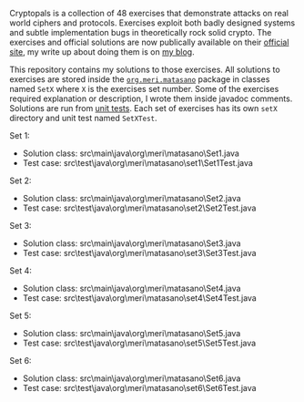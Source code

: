 Cryptopals is a collection of 48 exercises that demonstrate attacks on real world ciphers and protocols. Exercises exploit both badly designed systems and subtle implementation bugs in theoretically rock solid crypto. The exercises and official solutions are now publically available on their  [official site](http://cryptopals.com/), my write up about doing them is on [my blog](http://meri-stuff.blogspot.sk/2013/07/matasano-crypto-challenge.html).

This repository contains my solutions to those exercises. All solutions to exercises are stored inside the [`org.meri.matasano`](https://github.com/SomMeri/matasano-cryptopals-solutions/tree/master/src/main/java/org/meri/matasano) package in classes named `SetX` where `X` is the exercises set number. Some of the exercises required explanation or description, I wrote them inside javadoc comments. Solutions are run from [unit tests](https://github.com/SomMeri/matasano-cryptopals-solutions/tree/master/src/test/java/org/meri/matasano). Each set of exercises has its own `setX` directory and unit test named `SetXTest`.

Set 1:
* Solution class: src\main\java\org\meri\matasano\Set1.java
* Test case: src\test\java\org\meri\matasano\set1\Set1Test.java

Set 2:
* Solution class: src\main\java\org\meri\matasano\Set2.java
* Test case: src\test\java\org\meri\matasano\set2\Set2Test.java

Set 3:
* Solution class: src\main\java\org\meri\matasano\Set3.java
* Test case: src\test\java\org\meri\matasano\set3\Set3Test.java

Set 4:
* Solution class: src\main\java\org\meri\matasano\Set4.java
* Test case: src\test\java\org\meri\matasano\set4\Set4Test.java

Set 5:
* Solution class: src\main\java\org\meri\matasano\Set5.java
* Test case: src\test\java\org\meri\matasano\set5\Set5Test.java

Set 6:
* Solution class: src\main\java\org\meri\matasano\Set6.java
* Test case: src\test\java\org\meri\matasano\set6\Set6Test.java

